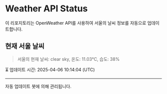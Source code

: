 
# Weather API Status

이 리포지토리는 OpenWeather API를 사용하여 서울의 날씨 정보를 자동으로 업데이트합니다.

## 현재 서울 날씨
> 서울의 현재 날씨: clear sky, 온도: 11.03°C, 습도: 38%

⏳ 업데이트 시간: 2025-04-06 10:14:04 (UTC)

---
자동 업데이트 봇에 의해 관리됩니다.
